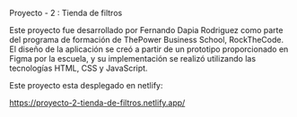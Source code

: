Proyecto - 2 : Tienda de filtros

Este proyecto fue desarrollado por Fernando Dapia Rodriguez como parte del programa de formación de ThePower Business School, RockTheCode. El diseño de la aplicación se creó a partir de un prototipo proporcionado en Figma por la escuela, y su implementación se realizó utilizando las tecnologías HTML, CSS y JavaScript.

Este proyecto esta desplegado en netlify:

https://proyecto-2-tienda-de-filtros.netlify.app/

